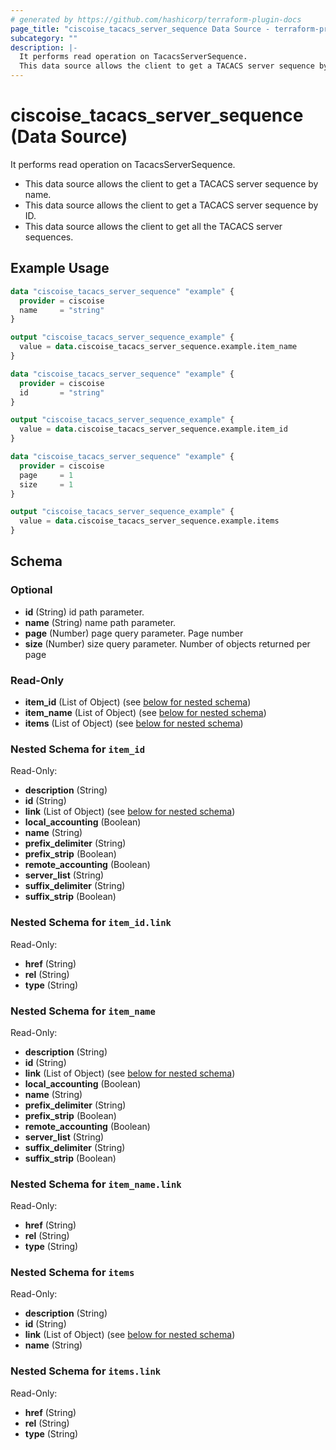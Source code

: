 ```yaml
---
# generated by https://github.com/hashicorp/terraform-plugin-docs
page_title: "ciscoise_tacacs_server_sequence Data Source - terraform-provider-ciscoise"
subcategory: ""
description: |-
  It performs read operation on TacacsServerSequence.
  This data source allows the client to get a TACACS server sequence by name.This data source allows the client to get a TACACS server sequence by ID.This data source allows the client to get all the TACACS server sequences.
---
```


# ciscoise_tacacs_server_sequence (Data Source)

It performs read operation on TacacsServerSequence.

- This data source allows the client to get a TACACS server sequence by name.
- This data source allows the client to get a TACACS server sequence by ID.
- This data source allows the client to get all the TACACS server sequences.

## Example Usage

```terraform
data "ciscoise_tacacs_server_sequence" "example" {
  provider = ciscoise
  name     = "string"
}

output "ciscoise_tacacs_server_sequence_example" {
  value = data.ciscoise_tacacs_server_sequence.example.item_name
}

data "ciscoise_tacacs_server_sequence" "example" {
  provider = ciscoise
  id       = "string"
}

output "ciscoise_tacacs_server_sequence_example" {
  value = data.ciscoise_tacacs_server_sequence.example.item_id
}

data "ciscoise_tacacs_server_sequence" "example" {
  provider = ciscoise
  page     = 1
  size     = 1
}

output "ciscoise_tacacs_server_sequence_example" {
  value = data.ciscoise_tacacs_server_sequence.example.items
}
```

<!-- schema generated by tfplugindocs -->
## Schema

### Optional

- **id** (String) id path parameter.
- **name** (String) name path parameter.
- **page** (Number) page query parameter. Page number
- **size** (Number) size query parameter. Number of objects returned per page

### Read-Only

- **item_id** (List of Object) (see [below for nested schema](#nestedatt--item_id))
- **item_name** (List of Object) (see [below for nested schema](#nestedatt--item_name))
- **items** (List of Object) (see [below for nested schema](#nestedatt--items))

<a id="nestedatt--item_id"></a>
### Nested Schema for `item_id`

Read-Only:

- **description** (String)
- **id** (String)
- **link** (List of Object) (see [below for nested schema](#nestedobjatt--item_id--link))
- **local_accounting** (Boolean)
- **name** (String)
- **prefix_delimiter** (String)
- **prefix_strip** (Boolean)
- **remote_accounting** (Boolean)
- **server_list** (String)
- **suffix_delimiter** (String)
- **suffix_strip** (Boolean)

<a id="nestedobjatt--item_id--link"></a>
### Nested Schema for `item_id.link`

Read-Only:

- **href** (String)
- **rel** (String)
- **type** (String)



<a id="nestedatt--item_name"></a>
### Nested Schema for `item_name`

Read-Only:

- **description** (String)
- **id** (String)
- **link** (List of Object) (see [below for nested schema](#nestedobjatt--item_name--link))
- **local_accounting** (Boolean)
- **name** (String)
- **prefix_delimiter** (String)
- **prefix_strip** (Boolean)
- **remote_accounting** (Boolean)
- **server_list** (String)
- **suffix_delimiter** (String)
- **suffix_strip** (Boolean)

<a id="nestedobjatt--item_name--link"></a>
### Nested Schema for `item_name.link`

Read-Only:

- **href** (String)
- **rel** (String)
- **type** (String)



<a id="nestedatt--items"></a>
### Nested Schema for `items`

Read-Only:

- **description** (String)
- **id** (String)
- **link** (List of Object) (see [below for nested schema](#nestedobjatt--items--link))
- **name** (String)

<a id="nestedobjatt--items--link"></a>
### Nested Schema for `items.link`

Read-Only:

- **href** (String)
- **rel** (String)
- **type** (String)


